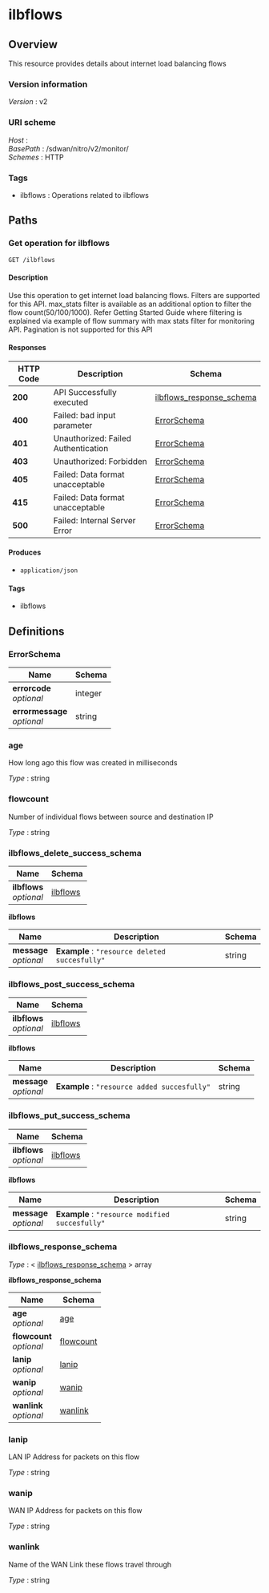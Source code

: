 # ilbflows


<a name="overview"></a>
## Overview
This resource provides details about internet load balancing flows


### Version information
*Version* : v2


### URI scheme
*Host* : <MGMT-IP>  
*BasePath* : /sdwan/nitro/v2/monitor/  
*Schemes* : HTTP


### Tags

* ilbflows : Operations related to ilbflows 




<a name="paths"></a>
## Paths

<a name="ilbflows-get"></a>
### Get operation for ilbflows
```
GET /ilbflows
```


#### Description
Use this operation to get internet load balancing flows. Filters are supported for this API. max\_stats filter is available as an additional option to filter the flow count(50/100/1000). Refer Getting Started Guide where filtering is explained via example of flow summary with max stats filter for monitoring API. Pagination is not supported for this API


#### Responses

|HTTP Code|Description|Schema|
|---|---|---|
|**200**|API Successfully executed|[ilbflows\_response\_schema](#ilbflows\_response\_schema)|
|**400**|Failed: bad input parameter|[ErrorSchema](#errorschema)|
|**401**|Unauthorized: Failed Authentication|[ErrorSchema](#errorschema)|
|**403**|Unauthorized: Forbidden|[ErrorSchema](#errorschema)|
|**405**|Failed: Data format unacceptable|[ErrorSchema](#errorschema)|
|**415**|Failed: Data format unacceptable|[ErrorSchema](#errorschema)|
|**500**|Failed: Internal Server Error|[ErrorSchema](#errorschema)|


#### Produces

* `application/json`


#### Tags

* ilbflows




<a name="definitions"></a>
## Definitions

<a name="errorschema"></a>
### ErrorSchema

|Name|Schema|
|---|---|
|**errorcode**  <br>*optional*|integer|
|**errormessage**  <br>*optional*|string|


<a name="age"></a>
### age
How long ago this flow was created in milliseconds

*Type* : string


<a name="flowcount"></a>
### flowcount
Number of individual flows between source and destination IP

*Type* : string


<a name="ilbflows\_delete\_success\_schema"></a>
### ilbflows\_delete\_success\_schema

|Name|Schema|
|---|---|
|**ilbflows**  <br>*optional*|[ilbflows](#ilbflows\_delete\_success\_schema-ilbflows)|

<a name="ilbflows\_delete\_success\_schema-ilbflows"></a>
**ilbflows**

|Name|Description|Schema|
|---|---|---|
|**message**  <br>*optional*|**Example** : `"resource deleted succesfully"`|string|


<a name="ilbflows\_post\_success\_schema"></a>
### ilbflows\_post\_success\_schema

|Name|Schema|
|---|---|
|**ilbflows**  <br>*optional*|[ilbflows](#ilbflows\_post\_success\_schema-ilbflows)|

<a name="ilbflows\_post\_success\_schema-ilbflows"></a>
**ilbflows**

|Name|Description|Schema|
|---|---|---|
|**message**  <br>*optional*|**Example** : `"resource added succesfully"`|string|


<a name="ilbflows\_put\_success\_schema"></a>
### ilbflows\_put\_success\_schema

|Name|Schema|
|---|---|
|**ilbflows**  <br>*optional*|[ilbflows](#ilbflows\_put\_success\_schema-ilbflows)|

<a name="ilbflows\_put\_success\_schema-ilbflows"></a>
**ilbflows**

|Name|Description|Schema|
|---|---|---|
|**message**  <br>*optional*|**Example** : `"resource modified succesfully"`|string|


<a name="ilbflows\_response\_schema"></a>
### ilbflows\_response\_schema
*Type* : < [ilbflows\_response\_schema](#ilbflows\_response\_schema-inline) > array

<a name="ilbflows\_response\_schema-inline"></a>
**ilbflows\_response\_schema**

|Name|Schema|
|---|---|
|**age**  <br>*optional*|[age](#age)|
|**flowcount**  <br>*optional*|[flowcount](#flowcount)|
|**lanip**  <br>*optional*|[lanip](#lanip)|
|**wanip**  <br>*optional*|[wanip](#wanip)|
|**wanlink**  <br>*optional*|[wanlink](#wanlink)|


<a name="lanip"></a>
### lanip
LAN IP Address for packets on this flow

*Type* : string


<a name="wanip"></a>
### wanip
WAN IP Address for packets on this flow

*Type* : string


<a name="wanlink"></a>
### wanlink
Name of the WAN Link these flows travel through

*Type* : string





